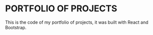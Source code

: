 # PORTFOLIO OF PROJECTS

This is the code of my portfolio of projects, it was built with React and Bootstrap.
